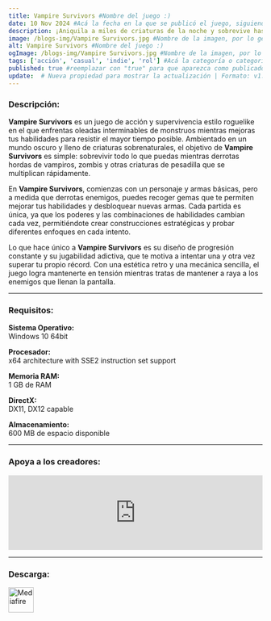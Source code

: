 ```yaml
---
title: Vampire Survivors #Nombre del juego :)
date: 10 Nov 2024 #Acá la fecha en la que se publicó el juego, siguiendo este formato: Dia "30", Mes "Oct", Año "2024" = como debe quedar: 30 Oct 2024
description: ¡Aniquila a miles de criaturas de la noche y sobrevive hasta el amanecer! Vampire Survivors es un juego casual de terror gótico con elementos «roguelite» donde tus decisiones te permitirán aumentar tu poder exponencialmente mientras luchas contra cientos de monstruos. #Acá una mini descripción del juego
image: /blogs-img/Vampire Survivors.jpg #Nombre de la imagen, por lo general es exactamente el mismo nombre que el juego excluyendo lo ":" (Dos puntos)
alt: Vampire Survivors #Nombre del juego :)
ogImage: /blogs-img/Vampire Survivors.jpg #Nombre de la imagen, por lo general es exactamente el mismo nombre que el juego excluyendo lo ":" (Dos puntos)
tags: ['acción', 'casual', 'indie', 'rol'] #Acá la categoría o categorías del juego, si es más de una se coloca en este formato: ['categoría1', 'categoría2']
published: true #reemplazar con "true" para que aparezca como publicado
update:  # Nueva propiedad para mostrar la actualización | Formato: v1.0.0
---
```


<!--En VSCode seleccionando una palabra, por ejemplo: "Vampire Survivors" y apretando Ctrl+F2 se seleccionan todas las palabras iguales-->

### Descripción:
**Vampire Survivors** es un juego de acción y supervivencia estilo roguelike en el que enfrentas oleadas interminables de monstruos mientras mejoras tus habilidades para resistir el mayor tiempo posible. Ambientado en un mundo oscuro y lleno de criaturas sobrenaturales, el objetivo de **Vampire Survivors** es simple: sobrevivir todo lo que puedas mientras derrotas hordas de vampiros, zombis y otras criaturas de pesadilla que se multiplican rápidamente.

En **Vampire Survivors**, comienzas con un personaje y armas básicas, pero a medida que derrotas enemigos, puedes recoger gemas que te permiten mejorar tus habilidades y desbloquear nuevas armas. Cada partida es única, ya que los poderes y las combinaciones de habilidades cambian cada vez, permitiéndote crear construcciones estratégicas y probar diferentes enfoques en cada intento. 

Lo que hace único a **Vampire Survivors** es su diseño de progresión constante y su jugabilidad adictiva, que te motiva a intentar una y otra vez superar tu propio récord. Con una estética retro y una mecánica sencilla, el juego logra mantenerte en tensión mientras tratas de mantener a raya a los enemigos que llenan la pantalla.
<!--Prompt para Chat-GPT: Hazme una descripción para el juego "Vampire Survivors" y cada que menciones "Vampire Survivors" ponlo en negrita -->

---

### Requisitos:
**Sistema Operativo:**  
Windows 10 64bit

**Procesador:**  
x64 architecture with SSE2 instruction set support

**Memoria RAM:**  
1 GB de RAM

**DirectX:**  
DX11, DX12 capable

**Almacenamiento:**  
600 MB de espacio disponible

<!--Si falta o sobra un requisito se quita o se agrega manteniendo el mismo formato-->

---

### Apoya a los creadores:
<iframe src="https://store.steampowered.com/widget/1794680/" frameborder="0" style="background-color: transparent; width: 100% !important; aspect-ratio: 646 / 190;"></iframe>

<!--Reemplazar los numeros (AppID) del juego (en este caso 2668510) por el numero (AppID) correspondiente con el juego a publicar-->
<!--El AppID se encuentra en la URL del Juego en Steam-->

---

### Descarga:

[<img src="https://gist.github.com/cxmeel/0dbc95191f239b631c3874f4ccf114e2/raw/download.svg" alt="Mediafire" height="50" />](https://www.mediafire.com/file/badtxzxpnzj8fhx/Vampire+Survivors.zip/file)

<!-- # se debe reemplazar por el link de descarga-->

<!--NOMBRE-DEL-SERVICIO se debe reemplazar por el servicio donde está subido el juego-->